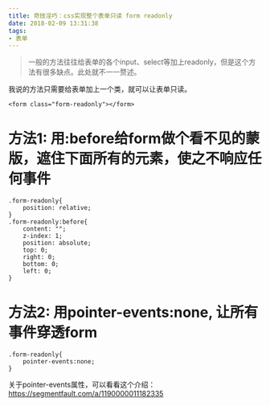 ```yaml
---
title: 奇技淫巧：css实现整个表单只读 form readonly
date: 2018-02-09 13:31:38
tags:
- 表单
---
```


> 一般的方法往往给表单的各个input、select等加上readonly，但是这个方法有很多缺点。此处就不一一赘述。

我说的方法只需要给表单加上一个类，就可以让表单只读。
```
<form class="form-readonly"></form>
```

# 方法1: 用:before给form做个看不见的蒙版，遮住下面所有的元素，使之不响应任何事件
```
.form-readonly{
    position: relative;
}
.form-readonly:before{
    content: "";
    z-index: 1;
    position: absolute;
    top: 0;
    right: 0;
    bottom: 0;
    left: 0;
}
```

# 方法2: 用pointer-events:none, 让所有事件穿透form
```
.form-readonly{
    pointer-events:none;
}
```

关于pointer-events属性，可以看看这个介绍：https://segmentfault.com/a/1190000011182335